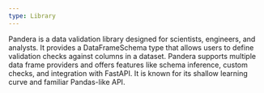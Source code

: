 ```yaml
---
type: Library
---
```


Pandera is a data validation library designed for scientists, engineers, and analysts. It provides a DataFrameSchema type that allows users to define validation checks against columns in a dataset. Pandera supports multiple data frame providers and offers features like schema inference, custom checks, and integration with FastAPI. It is known for its shallow learning curve and familiar Pandas-like API.